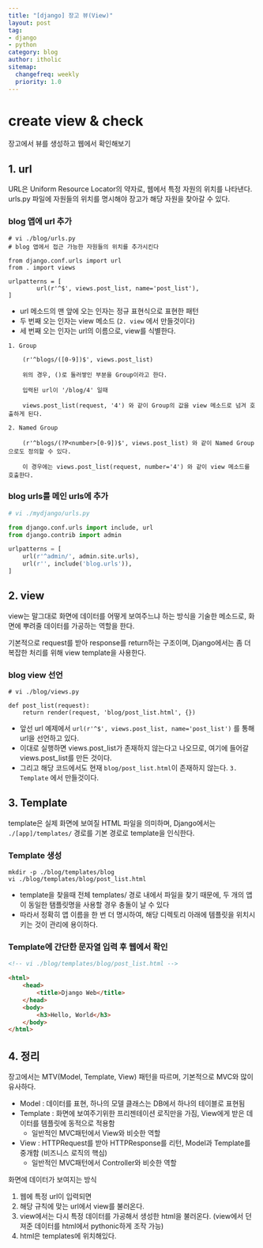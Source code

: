```yaml
---
title: "[django] 장고 뷰(View)"
layout: post
tag:
- django
- python
category: blog
author: itholic
sitemap:
  changefreq: weekly
  priority: 1.0
---
```


# create view & check

장고에서 뷰를 생성하고 웹에서 확인해보기

## 1. url

URL은 Uniform Resource Locator의 약자로, 웹에서 특정 자원의 위치를 나타낸다. urls.py 파일에 자원들의 위치를 명시해야 장고가 해당 자원을 찾아갈 수 있다.

### blog 앱에 url 추가
```
# vi ./blog/urls.py
# blog 앱에서 접근 가능한 자원들의 위치를 추가시킨다

from django.conf.urls import url
from . import views

urlpatterns = [
        url(r'^$', views.post_list, name='post_list'),
]
```
- url 메소드의 맨 앞에 오는 인자는 정규 표현식으로 표현한 패턴
- 두 번째 오는 인자는 view 메소드 (`2. view` 에서 만들것이다)
- 세 번째 오는 인자는 url의 이름으로, view를 식별한다.

```
1. Group

    (r'^blogs/([0-9])$', views.post_list)

    위의 경우, ()로 둘러쌓인 부분을 Group이라고 한다.
 
    입력된 url이 '/blog/4' 일때

    views.post_list(request, '4') 와 같이 Group의 값을 view 메소드로 넘겨 호출하게 된다.

2. Named Group

    (r'^blogs/(?P<number>[0-9])$', views.post_list) 와 같이 Named Group으로도 정의할 수 있다.

    이 경우에는 views.post_list(request, number='4') 와 같이 view 메소드를 호출한다.
```


### blog urls를 메인 urls에 추가
```python
# vi ./mydjango/urls.py

from django.conf.urls import include, url
from django.contrib import admin

urlpatterns = [
    url(r'^admin/', admin.site.urls),
    url(r'', include('blog.urls')),
]
```

## 2. view

view는 말그대로 화면에 데이터를 어떻게 보여주느냐 하는 방식을 기술한 메소드로, 화면에 뿌려줄 데이터를 가공하는 역할을 한다.

기본적으로 request를 받아 response를 return하는 구조이며, Django에서는 좀 더 복잡한 처리를 위해 view template을 사용한다.

### blog view 선언
```
# vi ./blog/views.py

def post_list(request):
    return render(request, 'blog/post_list.html', {})
```

- 앞선 url 예제에서 `url(r'^$', views.post_list, name='post_list')` 를 통해 url을 선언하고 있다.
- 이대로 실행하면 views.post_list가 존재하지 않는다고 나오므로, 여기에 들어갈 views.post_list를 만든 것이다.
- 그리고 해당 코드에서도 현재 `blog/post_list.html`이 존재하지 않는다. `3. Template` 에서 만들것이다.


## 3. Template

template은 실제 화면에 보여질 HTML 파일을 의미하며, Django에서는 `./[app]/templates/` 경로를 기본 경로로 template을 인식한다.

### Template 생성


```
mkdir -p ./blog/templates/blog
vi ./blog/templates/blog/post_list.html
```

- template을 찾을때 전체 templates/ 경로 내에서 파일을 찾기 때문에, 두 개의 앱이 동일한 탬플릿명을 사용할 경우 충돌이 날 수 있다 
- 따라서 정확히 앱 이름을 한 번 더 명시하여, 해당 디렉토리 아래에 템플릿을 위치시키는 것이 관리에 용이하다.


### Template에 간단한 문자열 입력 후 웹에서 확인

```html
<!-- vi ./blog/templates/blog/post_list.html -->

<html>
    <head>
        <title>Django Web</title>
    </head>
    <body>
        <h3>Hello, World</h3>
    </body>
</html>
```

## 4. 정리

장고에서는 MTV(Model, Template, View) 패턴을 따르며, 기본적으로 MVC와 많이 유사하다.

- Model : 데이터를 표현, 하나의 모델 클래스는 DB에서 하나의 테이블로 표현됨
- Template : 화면에 보여주기위한 프리젠테이션 로직만을 가짐, View에게 받은 데이터를 템플릿에 동적으로 적용함
    - 일반적인 MVC패턴에서 View와 비슷한 역할
- View : HTTPRequest를 받아 HTTPResponse를 리턴, Model과 Template를 중개함 (비즈니스 로직의 핵심)
    - 일반적인 MVC패턴에서 Controller와 비슷한 역할



화면에 데이터가 보여지는 방식

1. 웹에 특정 url이 입력되면
2. 해당 규칙에 맞는 url에서 view를 불러온다.
3. view에서는 다시 특정 데이터를 가공해서 생성한 html을 불러온다. (view에서 던져준 데이터를 html에서 pythonic하게 조작 가능)
4. html은 templates에 위치해있다.
